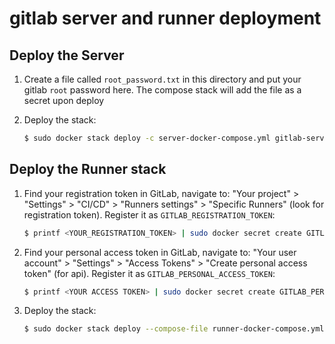 # gitlab server and runner deployment

## Deploy the Server

1.  Create a file called `root_password.txt` in this directory and put your gitlab `root` password here.  The compose stack will add the file as a secret upon deploy

2.  Deploy the stack:

    ```bash
    $ sudo docker stack deploy -c server-docker-compose.yml gitlab-server
    ```

## Deploy the Runner stack

1.  Find your registration token in GitLab, navigate to: "Your project" > "Settings" > "CI/CD" > "Runners settings" > "Specific Runners" (look for registration token).  Register it as `GITLAB_REGISTRATION_TOKEN`:

    ```bash
    $ printf <YOUR_REGISTRATION_TOKEN> | sudo docker secret create GITLAB_REGISTRATION_TOKEN -
    ```

2.  Find your personal access token in GitLab, navigate to: "Your user account" > "Settings" > "Access Tokens" > "Create personal access token" (for api).  Register it as `GITLAB_PERSONAL_ACCESS_TOKEN`:

    ```bash
    $ printf <YOUR ACCESS TOKEN> | sudo docker secret create GITLAB_PERSONAL_ACCESS_TOKEN -
    ```

3.  Deploy the stack:

    ```bash
    $ sudo docker stack deploy --compose-file runner-docker-compose.yml gitlab-runner
    ```


<!-- ## Register Runner

```bash
$ sudo docker exec -it CONTAINER_ID gitlab-runner register \
--non-interactive \
--url "http://raspi-swarm.home.local:88" \
--executor "docker" \
--docker-image alpine:latest \
--docker-privileged \
--registration-token "sZcx2xcHAwgHZiTQVbHs" \
--description "docker-runner" \
--locked="false" \
--access-level="not_protected"
```

Edit the config to add `session_server` attributes after gitlab runnner is registered.  Then restart the runner: https://gitlab.com/gitlab-org/gitlab-runner/issues/3885 -->